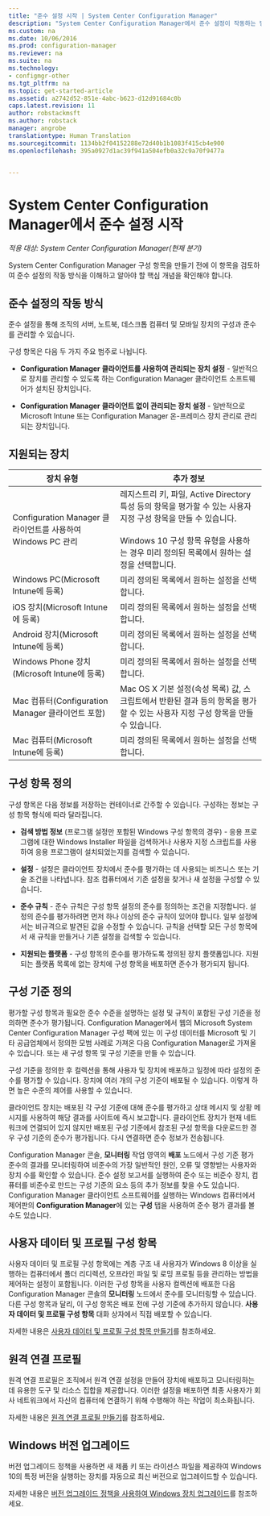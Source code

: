 ```yaml
---
title: "준수 설정 시작 | System Center Configuration Manager"
description: "System Center Configuration Manager에서 준수 설정이 작동하는 방법을 알아봅니다. 또한 알아야 할 핵심 개념에 알아봅니다."
ms.custom: na
ms.date: 10/06/2016
ms.prod: configuration-manager
ms.reviewer: na
ms.suite: na
ms.technology:
- configmgr-other
ms.tgt_pltfrm: na
ms.topic: get-started-article
ms.assetid: a2742d52-851e-4abc-b623-d12d91684c0b
caps.latest.revision: 11
author: robstackmsft
ms.author: robstack
manager: angrobe
translationtype: Human Translation
ms.sourcegitcommit: 1134bb2f04152288e72d40b1b1083f415cb4e900
ms.openlocfilehash: 395a0927d1ac39f941a504efb0a32c9a70f9477a


---
```

# <a name="get-started-with-compliance-settings-in-system-center-configuration-manager"></a>System Center Configuration Manager에서 준수 설정 시작

*적용 대상: System Center Configuration Manager(현재 분기)*

System Center Configuration Manager 구성 항목을 만들기 전에 이 항목을 검토하여 준수 설정의 작동 방식을 이해하고 알아야 할 핵심 개념을 확인해야 합니다.  

## <a name="how-compliance-settings-works"></a>준수 설정의 작동 방식  
 준수 설정을 통해 조직의 서버, 노트북, 데스크톱 컴퓨터 및 모바일 장치의 구성과 준수를 관리할 수 있습니다.  

 구성 항목은 다음 두 가지 주요 범주로 나뉩니다.  

-   **Configuration Manager 클라이언트를 사용하여 관리되는 장치 설정** - 일반적으로 장치를 관리할 수 있도록 하는 Configuration Manager 클라이언트 소프트웨어가 설치된 장치입니다.  

-   **Configuration Manager 클라이언트 없이 관리되는 장치 설정** - 일반적으로 Microsoft Intune 또는 Configuration Manager 온-프레미스 장치 관리로 관리되는 장치입니다.  

## <a name="what-devices-are-supported"></a>지원되는 장치  


|장치 유형|추가 정보|  
|------------|----------------------|  
|Configuration Manager 클라이언트를 사용하여 Windows PC 관리|레지스트리 키, 파일, Active Directory 특성 등의 항목을 평가할 수 있는 사용자 지정 구성 항목을 만들 수 있습니다.<br /><br /> Windows 10 구성 항목 유형을 사용하는 경우 미리 정의된 목록에서 원하는 설정을 선택합니다.|  
|Windows PC(Microsoft Intune에 등록)|미리 정의된 목록에서 원하는 설정을 선택합니다.|  
|iOS 장치(Microsoft Intune에 등록)|미리 정의된 목록에서 원하는 설정을 선택합니다.|  
|Android 장치(Microsoft Intune에 등록)|미리 정의된 목록에서 원하는 설정을 선택합니다.|  
|Windows Phone 장치(Microsoft Intune에 등록)|미리 정의된 목록에서 원하는 설정을 선택합니다.|  
|Mac 컴퓨터(Configuration Manager 클라이언트 포함)|Mac OS X 기본 설정(속성 목록) 값, 스크립트에서 반환된 결과 등의 항목을 평가할 수 있는 사용자 지정 구성 항목을 만들 수 있습니다.|  
|Mac 컴퓨터(Microsoft Intune에 등록)|미리 정의된 목록에서 원하는 설정을 선택합니다.|  

## <a name="what-is-a-configuration-item"></a>구성 항목 정의  
 구성 항목은 다음 정보를 저장하는 컨테이너로 간주할 수 있습니다. 구성하는 정보는 구성 항목 형식에 따라 달라집니다.  

-   **검색 방법 정보** (프로그램 설정만 포함된 Windows 구성 항목의 경우) - 응용 프로그램에 대한 Windows Installer 파일을 검색하거나 사용자 지정 스크립트를 사용하여 응용 프로그램이 설치되었는지를 검색할 수 있습니다.  

-   **설정** - 설정은 클라이언트 장치에서 준수를 평가하는 데 사용되는 비즈니스 또는 기술 조건을 나타냅니다. 참조 컴퓨터에서 기존 설정을 찾거나 새 설정을 구성할 수 있습니다.  

-   **준수 규칙** - 준수 규칙은 구성 항목 설정의 준수를 정의하는 조건을 지정합니다. 설정의 준수를 평가하려면 먼저 하나 이상의 준수 규칙이 있어야 합니다. 일부 설정에서는 비규격으로 발견된 값을 수정할 수 있습니다. 규칙을 선택할 모든 구성 항목에서 새 규칙을 만들거나 기존 설정을 검색할 수 있습니다.  

-   **지원되는 플랫폼** - 구성 항목의 준수를 평가하도록 정의된 장치 플랫폼입니다. 지원되는 플랫폼 목록에 없는 장치에 구성 항목을 배포하면 준수가 평가되지 됩니다.  

## <a name="what-is-a-configuration-baseline"></a>구성 기준 정의  
 평가할 구성 항목과 필요한 준수 수준을 설명하는 설정 및 규칙이 포함된 구성 기준을 정의하면 준수가 평가됩니다. Configuration Manager에서 웹의 Microsoft System Center Configuration Manager 구성 팩에 있는 이 구성 데이터를 Microsoft 및 기타 공급업체에서 정의한 모범 사례로 가져온 다음 Configuration Manager로 가져올 수 있습니다. 또는 새 구성 항목 및 구성 기준을 만들 수 있습니다.  

 구성 기준을 정의한 후 컬렉션을 통해 사용자 및 장치에 배포하고 일정에 따라 설정의 준수를 평가할 수 있습니다. 장치에 여러 개의 구성 기준이 배포될 수 있습니다. 이렇게 하면 높은 수준의 제어를 사용할 수 있습니다.  

 클라이언트 장치는 배포된 각 구성 기준에 대해 준수를 평가하고 상태 메시지 및 상황 메시지를 사용하여 해당 결과를 사이트에 즉시 보고합니다. 클라이언트 장치가 현재 네트워크에 연결되어 있지 않지만 배포된 구성 기준에서 참조된 구성 항목을 다운로드한 경우 구성 기준의 준수가 평가됩니다. 다시 연결하면 준수 정보가 전송됩니다.  

 Configuration Manager 콘솔, **모니터링** 작업 영역의 **배포** 노드에서 구성 기준 평가 준수의 결과를 모니터링하여 비준수의 가장 일반적인 원인, 오류 및 영향받는 사용자와 장치 수를 확인할 수 있습니다. 준수 설정 보고서를 실행하여 준수 또는 비준수 장치, 컴퓨터를 비준수로 만드는 구성 기준의 요소 등의 추가 정보를 찾을 수도 있습니다. Configuration Manager 클라이언트 소프트웨어를 실행하는 Windows 컴퓨터에서 제어판의 **Configuration Manager**에 있는 **구성** 탭을 사용하여 준수 평가 결과를 볼 수도 있습니다.  

## <a name="user-data-and-profiles-configuration-items"></a>사용자 데이터 및 프로필 구성 항목  
 사용자 데이터 및 프로필 구성 항목에는 계층 구조 내 사용자가 Windows 8 이상을 실행하는 컴퓨터에서 폴더 리디렉션, 오프라인 파일 및 로밍 프로필 등을 관리하는 방법을 제어하는 설정이 포함됩니다. 이러한 구성 항목을 사용자 컬렉션에 배포한 다음 Configuration Manager 콘솔의 **모니터링** 노드에서 준수를 모니터링할 수 있습니다. 다른 구성 항목과 달리, 이 구성 항목은 배포 전에 구성 기준에 추가하지 않습니다. **사용자 데이터 및 프로필 구성 항목** 대화 상자에서 직접 배포할 수 있습니다.  

 자세한 내용은 [사용자 데이터 및 프로필 구성 항목 만들기](/sccm/compliance/deploy-use/create-user-data-and-profiles-configuration-items)를 참조하세요.  

## <a name="remote-connection-profiles"></a>원격 연결 프로필  
 원격 연결 프로필은 조직에서 원격 연결 설정을 만들어 장치에 배포하고 모니터링하는 데 유용한 도구 및 리소스 집합을 제공합니다. 이러한 설정을 배포하면 최종 사용자가 회사 네트워크에서 자신의 컴퓨터에 연결하기 위해 수행해야 하는 작업이 최소화됩니다.  

자세한 내용은 [원격 연결 프로필 만들기](/sccm/compliance/deploy-use/create-remote-connection-profiles)를 참조하세요.  

## <a name="windows-edition-upgrade"></a>Windows 버전 업그레이드
버전 업그레이드 정책을 사용하면 새 제품 키 또는 라이선스 파일을 제공하여 Windows 10의 특정 버전을 실행하는 장치를 자동으로 최신 버전으로 업그레이드할 수 있습니다.

자세한 내용은 [버전 업그레이드 정책을 사용하여 Windows 장치 업그레이드](/sccm/compliance/deploy-use/upgrade-windows-version)를 참조하세요.



<!--HONumber=Nov16_HO1-->



